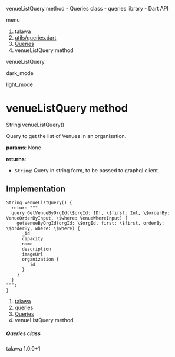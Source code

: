 




venueListQuery method - Queries class - queries library - Dart API







menu

1. [talawa](../../index.html)
2. [utils/queries.dart](../../utils_queries/utils_queries-library.html)
3. [Queries](../../utils_queries/Queries-class.html)
4. venueListQuery method

venueListQuery


dark\_mode

light\_mode




# venueListQuery method


String
venueListQuery()

Query to get the list of Venues in an organisation.

**params**:
None

**returns**:

* `String`: Query in string form, to be passed to graphql client.

## Implementation

```
String venueListQuery() {
  return """
  query GetVenueByOrgId(\$orgId: ID!, \$first: Int, \$orderBy: VenueOrderByInput, \$where: VenueWhereInput) {
    getVenueByOrgId(orgId: \$orgId, first: \$first, orderBy: \$orderBy, where: \$where) {
      _id
      capacity
      name
      description
      imageUrl
      organization {
        _id
      }
    }
  }
""";
}
```

 


1. [talawa](../../index.html)
2. [queries](../../utils_queries/utils_queries-library.html)
3. [Queries](../../utils_queries/Queries-class.html)
4. venueListQuery method

##### Queries class





talawa
1.0.0+1






